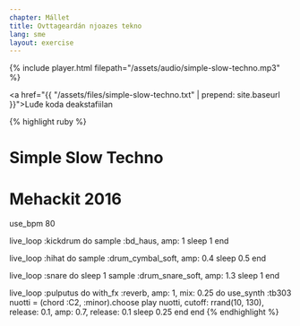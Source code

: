 ```yaml
---
chapter: Mállet
title: Ovttageardán njoazes tekno
lang: sme
layout: exercise
---
```


{% include player.html filepath="/assets/audio/simple-slow-techno.mp3" %}

<a href="{{ "/assets/files/simple-slow-techno.txt" | prepend: site.baseurl }}">Luđe koda deakstafiilan</a>

{% highlight ruby %}
# Simple Slow Techno
# Mehackit 2016

use_bpm 80

live_loop :kickdrum do
  sample :bd_haus, amp: 1
  sleep 1
end

live_loop :hihat do
  sample :drum_cymbal_soft, amp: 0.4
  sleep 0.5
end

live_loop :snare do
  sleep 1
  sample :drum_snare_soft, amp: 1.3
  sleep 1
end

live_loop :pulputus do
  with_fx :reverb, amp: 1, mix: 0.25 do
    use_synth :tb303
    nuotti = (chord :C2, :minor).choose
    play nuotti, cutoff: rrand(10, 130), release: 0.1, amp: 0.7, release: 0.1
    sleep 0.25
  end
end
{% endhighlight %}